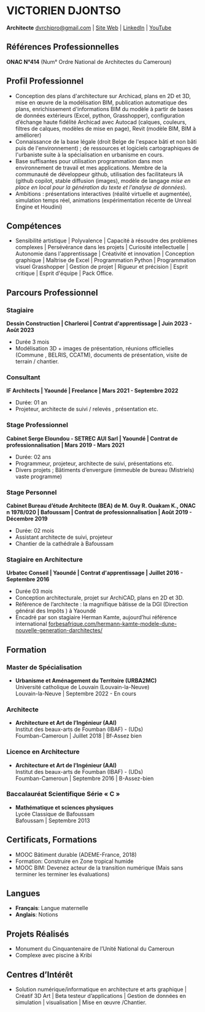 # VICTORIEN DJONTSO
**Architecte**
dvrchipro@gmail.com  |  [Site Web](https://dvgt-dev.github.io/DV_Web_page/) | [LinkedIn](https://www.linkedin.com/in/djontso-victorien) | [YouTube](https://www.youtube.com/channel/UCdjontso-victorien2171)

## Références Professionnelles
**ONAC N°414** (Num° Ordre National de Architectes du Cameroun)

## Profil Professionnel
- Conception des plans d'architecture sur Archicad, plans en 2D et 3D, mise en œuvre de la modélisation BIM, publication automatique des plans, enrichissement d'informations BIM du modèle à partir de bases de données extérieurs (Excel, python, Grasshopper), configuration d’échange haute fidélité Archicad avec Autocad (calques, couleurs, filtres de calques, modèles de mise en page), Revit (modèle BIM, BIM à améliorer)
- Connaissance de la base légale (droit Belge de l'espace bâti et non bâti puis de l'environnement) ; de ressources et logiciels cartographiques de l'urbaniste suite à la spécialisation en urbanisme en cours.
- Base suffisantes pour utilisation programmation dans mon environnement de travail et mes applications. Membre de la communauté de développeur github, utilisation des facilitateurs IA (github copilot, stable diffusion (images), modèle de langage _mise en place en local pour la génération du texte et l’analyse de données_).
- Ambitions : présentations interactives (réalité virtuelle et augmentée), simulation temps réel, animations (expérimentation récente de Unreal Engine et Houdini)

## Compétences
- Sensibilité artistique | Polyvalence | Capacité à résoudre des problèmes complexes | Persévérance dans les projets | Curiosité intellectuelle | Autonomie dans l'apprentissage | Créativité et innovation | Conception graphique | Maîtrise de Excel | Programmation Python | Programmation visuel Grasshopper | Gestion de projet | Rigueur et précision | Esprit critique | Esprit d'équipe | Pack Office.

## Parcours Professionnel
### Stagiaire
**Dessin Construction | Charleroi | Contrat d'apprentissage | Juin 2023 - Août 2023**
- Durée 3 mois
- Modélisation 3D + images de présentation, réunions officielles (Commune , BELRIS, CCATM), documents de présentation, visite de terrain / chantier.

### Consultant
**IF Architects | Yaoundé | Freelance | Mars 2021 - Septembre 2022**
- Durée: 01 an
- Projeteur, architecte de suivi / relevés , présentation etc.

### Stage Professionnel
**Cabinet Serge Eloundou - SETREC AUI Sarl | Yaoundé | Contrat de professionnalisation | Mars 2019 - Mars 2021**
- Durée: 02 ans
- Programmeur, projeteur, architecte de suivi, présentations etc.
- Divers projets ; Bâtiments d’envergure (immeuble de bureau (Mistriels) vaste programme)

### Stage Personnel
**Cabinet Bureau d’étude Architecte (BEA) de M. Guy R. Ouakam K., ONAC n 1978/020 | Bafoussam | Contrat de professionnalisation | Août 2019 - Décembre 2019**
- Durée: 02 mois
- Assistant architecte de suivi, projeteur
- Chantier de la cathédrale à Bafoussam

### Stagiaire en Architecture
**Urbatec Conseil | Yaoundé | Contrat d'apprentissage | Juillet 2016 - Septembre 2016**
- Durée 03 mois
- Conception architecturale, projet sur ArchiCAD, plans en 2D et 3D.
- Référence de l’architecte : la magnifique bâtisse de la DGI (Direction général des Impôts ) à Yaoundé
- Encadré par son stagiaire Herman Kamte, aujourd’hui référence international [forbesafrique.com/hermann-kamte-modele-dune-nouvelle-generation-darchitectes/](https://forbesafrique.com/hermann-kamte-modele-dune-nouvelle-generation-darchitectes/)

## Formation
### Master de Spécialisation
- **Urbanisme et Aménagement du Territoire (URBA2MC)**  
    Université catholique de Louvain (Louvain-la-Neuve)  
    Louvain-la-Neuve | Septembre 2022 - En cours

### Architecte
-    **Architecture et Art de l’Ingénieur (AAI)**  
    Institut des beaux-arts de Foumban (IBAF) - (UDs)  
    Foumban-Cameroun | Juillet 2018 | Bf-Assez bien

### Licence en Architecture
- **Architecture et Art de l’Ingénieur (AAI)**  
    Institut des beaux-arts de Foumban (IBAF) - (UDs)  
    Foumban-Cameroun | Septembre 2016 | B-Assez-bien

### Baccalauréat Scientifique Série « C »
- **Mathématique et sciences physiques**  
    Lycée Classique de Bafoussam  
    Bafoussam | Septembre 2013

## Certificats, Formations
- MOOC Bâtiment durable (ADEME-France, 2018)
- Formation: Construire en Zone tropical humide
- MOOC BIM: Devenez acteur de la transition numérique (Mais sans terminer les terminer les évaluations)

## Langues
- **Français**: Langue maternelle
- **Anglais**: Notions

## Projets Réalisés
- Monument du Cinquantenaire de l’Unité National du Cameroun
- Complexe avec piscine à Kribi

## Centres d’Intérêt
- Solution numérique/informatique en architecture et arts graphique | Créatif 3D Art | Beta testeur d’applications | Gestion de données en simulation | visualisation | Mise en œuvre /Chantier.
